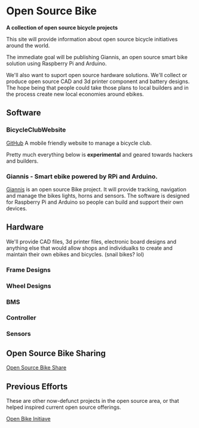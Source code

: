 # Open Source Bike

__A collection of open source bicycle projects__

This site will provide information about open source bicycle initiatives around the world.

The immediate goal will be publishing Giannis, an open source smart bike solution using Raspberry Pi and Arduino.

We'll also want to suport open source hardware solutions. We'll collect or produce open source CAD and 3d printer component and battery designs. The hope being that people could take those plans to local builders and in the process create new local economies around ebikes.

## Software

### BicycleClubWebsite

[GitHub](https://github.com/phpfui/BicycleClubWebsite2023) A mobile friendly website to manage a bicycle club.

Pretty much everything below is **experimental** and geared towards hackers and builders.

### Giannis - Smart ebike powered by RPi and Arduino.

[Giannis](https://github.com/bwinkers/opensourcebike/wiki/Giannis---The-ultimate-in-ebike-defense-and-control) is an open source Bike project. It will provide tracking, navigation and manage the bikes lights, horns and sensors. The software is designed for Raspberry Pi and Arduino so people can build and support their own devices.

## Hardware

We'll provide CAD files, 3d printer files, electronic board designs and anything else that would allow shops and individualks to create and maintain their own ebikes and bicycles. (snail bikes? lol)

### Frame Designs

### Wheel Designs

### BMS

### Controller

### Sensors

## Open Source Bike Sharing

[Open Source Bike Share](https://opensourcebikeshare.com/)

## Previous Efforts

These are other now-defunct projects in the open source area, or that helped inspired current open source offerings.

[Open Bike Initiave](http://openbikeinitiative.org/)








